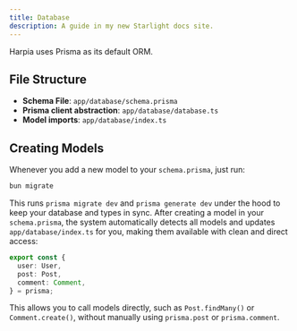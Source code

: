 ```yaml
---
title: Database
description: A guide in my new Starlight docs site.
---
```


Harpia uses Prisma as its default ORM.

## File Structure
- **Schema File**: `app/database/schema.prisma`
- **Prisma client abstraction**: `app/database/database.ts`
- **Model imports**: `app/database/index.ts`

## Creating Models
Whenever you add a new model to your `schema.prisma`, just run:

```bash
bun migrate
```

This runs `prisma migrate dev` and `prisma generate dev` under the hood to keep your database and types in sync.
After creating a model in your `schema.prisma`, the system automatically detects all models and updates `app/database/index.ts` for you, making them available with clean and direct access:

```typescript
export const {
  user: User,
  post: Post,
  comment: Comment,
} = prisma;
```

This allows you to call models directly, such as `Post.findMany()` or `Comment.create()`, without manually using `prisma.post` or `prisma.comment`.
